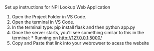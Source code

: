 Set up instructions for NPI Lookup Web Application

1. Open the Project Folder in VS Code.
2. Open the terminal in VS Code.
3. In the terminal type: pip install flask and then python app.py
4. Once the server starts, you'll see something similar to this in the terminal: * Running on http://127.0.0.1:5000/
5. Copy and Paste that link into your webrowser to acess the website
